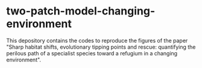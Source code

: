 # two-patch-model-changing-environment

This depository contains the codes to reproduce the figures of the paper "Sharp habitat shifts, evolutionary tipping points and rescue: quantifying the perilous path of a specialist species toward a refugium in a changing environment".
